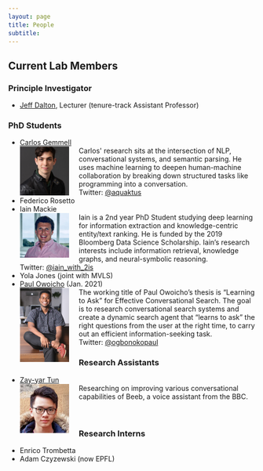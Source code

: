 ```yaml
---
layout: page
title: People
subtitle: 
---
```


## Current Lab Members

### Principle Investigator
- [Jeff Dalton](https://www.gla.ac.uk/schools/computing/staff/jeffdalton/), Lecturer (tenure-track Assistant Professor)


### PhD Students
- [Carlos Gemmell](https://aquaktus.github.io) <br>  <img src="/assets/img/carlos_gemmell.jpeg" width="100px" style="float: left; margin-right: 20px;"> Carlos' research sits at the intersection of NLP, conversational systems, and semantic parsing. He uses machine learning to deepen human-machine collaboration by breaking down structured tasks like programming into a conversation. <br>
Twitter: [@aquaktus](https://twitter.com/aquaktus)
- Federico Rosetto
- Iain Mackie <br> <img src="/assets/img/Iain_photo.jpeg" width="100px" style="float: left; margin-right: 20px;"> Iain is a 2nd year PhD Student studying deep learning for information extraction and knowledge-centric entity/text ranking. He is funded by the 2019 Bloomberg Data Science Scholarship. Iain’s research interests include information retrieval, knowledge graphs, and neural-symbolic reasoning. <br> 
Twitter: [@iain_with_2is](https://twitter.com/iain_with_2is)
- Yola Jones (joint with MVLS)
- [Paul Owoicho](https://www.linkedin.com/in/paulowoicho/) (Jan. 2021) <br> <img src="/assets/img/Paul_Owoicho.jpg" width="100px" style="float: left; margin-right: 20px;"> The working title of Paul Owoicho’s thesis is “Learning to Ask” for Effective Conversational Search. The goal is to research conversational search systems and create a dynamic search agent that “learns to ask” the right questions from the user at the right time, to carry out an efficient information-seeking task. <br>
Twitter: [@ogbonokopaul](https://twitter.com/ogbonokopaul)

### Research Assistants
- [Zay-yar Tun](https://uk.linkedin.com/in/zay-yar-tun-668411153) <br> <img src="/assets/img/zay-yar-sm.jpeg" width="100px" style="float: left; margin-right: 20px;"> Researching on improving various conversational capabilities of Beeb, a voice assistant from the BBC. <br> <br> <br>

### Research Interns
- Enrico Trombetta
- Adam Czyzewski (now EPFL)
